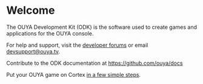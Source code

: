 # Welcome

The OUYA Development Kit (ODK) is the software used to create games and applications for the OUYA console.

For help and support, visit the [developer forums](http://forums.ouya.tv) or email devsupport@ouya.tv.

Contribute to the ODK documentation at https://github.com/ouya/docs

Put your OUYA game on Cortex [in a few simple steps](forge_tv.md).
